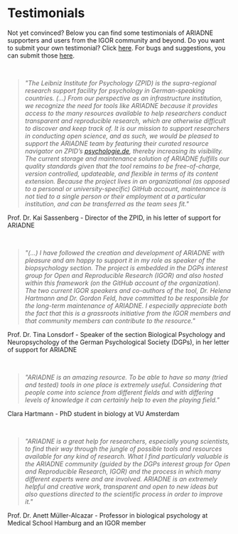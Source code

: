 # Testimonials

Not yet convinced? Below you can find some testimonials of ARIADNE supporters and users from the IGOR community and beyond. Do you want to submit your own testimonial? Click [here](https://docs.google.com/forms/d/e/1FAIpQLScSdCHN_cRoHAqdlU_sQfmX4BlFMGw055fFX3h8J5NIxbtOGQ/viewform?usp=sf_link). For bugs and suggestions, you can submit those [here](https://docs.google.com/forms/d/e/1FAIpQLSegUOtsLUa60qtSNnGK5qkfZZPv-rhHFEuytWpu6JfCFYI1tg/viewform?usp=sf_link).

<br>

> _"The Leibniz Institute for Psychology (ZPID) is the supra-regional research support facility for psychology in German-speaking countries. (...) From our perspective as an infrastructure institution, we recognize the need for tools like ARIADNE because it provides access to the many resources available to help researchers conduct transparent and reproducible research, which are otherwise difficult to discover and keep track of. It is our mission to support researchers in conducting open science, and as such, we would be pleased to support the ARIADNE team by featuring their curated resource navigator on ZPID’s [psychologie.de](https://psychologie.de/forschung/studien-durchfuehren/), thereby increasing its visibility. The current storage and maintenance solution of ARIADNE fulfills our quality standards given that the tool remains to be free-of-charge, version controlled, updateable, and flexible in terms of its content extension. Because the project lives in an organizational (as opposed to a personal or university-specific) GitHub account, maintenance is not tied to a single person or their employment at a particular institution, and can be transferred as the team sees fit."_

Prof. Dr. Kai Sassenberg - Director of the ZPID, in his letter of support for ARIADNE

<br>

> _"(...) I have followed the creation and development of ARIADNE with pleasure and am happy to support it in my role as speaker of the biopsychology section. The project is embedded in the DGPs interest group for Open and Reproducible Research (IGOR) and also hosted within this framework (on the GitHub account of the organization). The two current IGOR speakers and co-authors of the tool, Dr. Helena Hartmann and Dr. Gordon Feld, have committed to be responsible for the long-term maintenance of ARIADNE. I especially appreciate both the fact that this is a grassroots initiative from the IGOR members and that community members can contribute to the resource."_

Prof. Dr. Tina Lonsdorf - Speaker of the section Biological Psychology and Neuropsychology of the German Psychological Society (DGPs), in her letter of support for ARIADNE

<br>

> _"ARIADNE is an amazing resource. To be able to have so many (tried and tested) tools in one place is extremely useful. Considering that people come into science from different fields and with differing levels of knowledge it can certainly help to even the playing field."_

Clara Hartmann - PhD student in biology at VU Amsterdam

<br>

> _"ARIADNE is a great help for researchers, especially young scientists, to find their way through the jungle of possible tools and resources available for any kind of research. What I find particularly valuable is the ARIADNE community (guided by the DGPs interest group for Open and Reproducible Research, IGOR) and the process in which many different experts were and are involved. ARIADNE is an extremely helpful and creative work, transparent and open to new ideas but also questions directed to the scientific process in order to improve it."_

Prof. Dr. Anett Müller-Alcazar - Professor in biological psychology at Medical School Hamburg and an IGOR member

<br>
